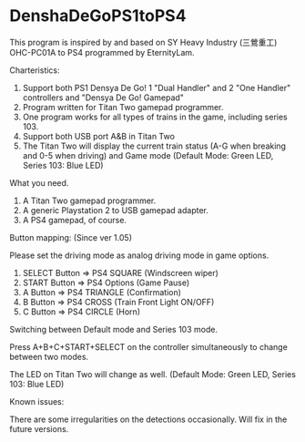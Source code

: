 # DenshaDeGoPS1toPS4
This program is inspired by and based on SY Heavy Industry (三鶯重工) OHC-PC01A to PS4 programmed by EternityLam.

Charteristics:
1. Support both PS1 Densya De Go! 1 "Dual Handler" and 2 "One Handler" controllers and "Densya De Go! Gamepad"
2. Program written for Titan Two gamepad programmer.
3. One program works for all types of trains in the game, including series 103.
4. Support both USB port A&B in Titan Two
5. The Titan Two will display the current train status (A-G when breaking and 0-5 when driving)
   and Game mode (Default Mode: Green LED, Series 103: Blue LED)
  
What you need.
1. A Titan Two gamepad programmer.
2. A generic Playstation 2 to USB gamepad adapter.
3. A PS4 gamepad, of course.

Button mapping: (Since ver 1.05)

Please set the driving mode as analog driving mode in game options.
1. SELECT Button => PS4 SQUARE   (Windscreen wiper)
2. START Button  => PS4 Options  (Game Pause)
3. A Button      => PS4 TRIANGLE (Confirmation)
4. B Button      => PS4 CROSS    (Train Front Light ON/OFF)
5. C Button      => PS4 CIRCLE   (Horn)

Switching between Default mode and Series 103 mode.

Press A+B+C+START+SELECT on the controller simultaneously to change between two modes.

The LED on Titan Two will change as well. (Default Mode: Green LED, Series 103: Blue LED)

Known issues:

There are some irregularities on the detections occasionally.
Will fix in the future versions.
